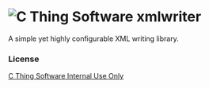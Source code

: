 # ![C Thing Software](https://www.cthing.com/branding/CThingSoftware-57x60.png "C Thing Software") xmlwriter
A simple yet highly configurable XML writing library.
### License
[C Thing Software Internal Use Only](https://www.cthing.com/licenses/internal.txt)
